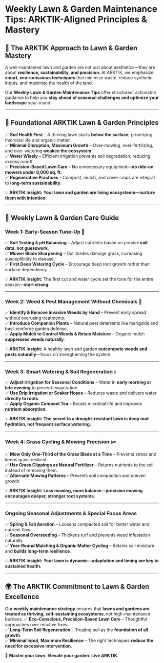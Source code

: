 # Weekly Lawn & Garden Maintenance Tips: ARKTIK-Aligned Principles & Mastery

## 🌱 **The ARKTIK Approach to Lawn & Garden Mastery**
A well-maintained lawn and garden are not just about aesthetics—they are about **resilience, sustainability, and precision**. At ARKTIK, we emphasize **smart, eco-conscious techniques** that minimize waste, reduce synthetic inputs, and maximize the health of the land. 

Our **Weekly Lawn & Garden Maintenance Tips** offer structured, actionable guidance to help you **stay ahead of seasonal challenges and optimize your landscape** year-round.

---

## 🏡 **Foundational ARKTIK Lawn & Garden Principles**
✅ **Soil Health First** – A thriving lawn starts **below the surface**, prioritizing microbial life and organic matter.  
✅ **Minimal Disruption, Maximum Growth** – Over-mowing, over-fertilizing, and over-watering **weaken the ecosystem**.  
✅ **Water Wisely** – Efficient irrigation prevents soil degradation, reducing excess runoff.  
✅ **Precision-Based Lawn Care** – No unnecessary equipment—**no ride-on mowers under 8,000 sq. ft.**  
✅ **Regenerative Practices** – Compost, mulch, and cover crops are integral to **long-term sustainability**.

💡 **ARKTIK Insight:** **Your lawn and garden are living ecosystems—nurture them with intention.**

---

## 📅 **Weekly Lawn & Garden Care Guide**

### **Week 1: Early-Season Tune-Up** 🔧
✅ **Soil Testing & pH Balancing** – Adjust nutrients based on precise **soil data, not guesswork**.  
✅ **Mower Blade Sharpening** – Dull blades damage grass, increasing susceptibility to disease.  
✅ **First Deep Watering Cycle** – Encourage deep root growth rather than surface dependency.

💡 **ARKTIK Insight:** The first cut and water cycle set the tone for the entire season—**start strong**.

---

### **Week 2: Weed & Pest Management Without Chemicals** 🌿
✅ **Identify & Remove Invasive Weeds by Hand** – Prevent early spread without overusing treatments.  
✅ **Introduce Companion Plants** – Natural pest deterrents like marigolds and basil reinforce garden defense.  
✅ **Apply Mulch to Control Weeds & Retain Moisture** – Organic mulch **suppresses weeds naturally**.

💡 **ARKTIK Insight:** A healthy lawn and garden **outcompete weeds and pests naturally**—focus on strengthening the system.

---

### **Week 3: Smart Watering & Soil Regeneration** 💧
✅ **Adjust Irrigation for Seasonal Conditions** – Water in **early morning or late evening** to prevent evaporation.  
✅ **Use Drip Irrigation or Soaker Hoses** – Reduces waste and delivers water **directly to roots**.  
✅ **Apply Organic Compost Tea** – Boosts microbial life and improves **nutrient absorption**.

💡 **ARKTIK Insight:** **The secret to a drought-resistant lawn is deep root hydration, not frequent surface watering.**

---

### **Week 4: Grass Cycling & Mowing Precision** ✂️
✅ **Mow Only One-Third of the Grass Blade at a Time** – Prevents stress and keeps grass resilient.  
✅ **Use Grass Clippings as Natural Fertilizer** – Returns nutrients to the soil instead of removing them.  
✅ **Alternate Mowing Patterns** – Prevents soil compaction and uneven growth.

💡 **ARKTIK Insight:** **Less mowing, more balance—precision mowing encourages deeper, stronger root systems.**

---

### **Ongoing Seasonal Adjustments & Special Focus Areas**
✅ **Spring & Fall Aeration** – Loosens compacted soil for better water and nutrient flow.  
✅ **Seasonal Overseeding** – Thickens turf and prevents weed infestation naturally.  
✅ **Year-Round Mulching & Organic Matter Cycling** – Retains soil moisture and **builds long-term resilience**.

💡 **ARKTIK Insight:** **Your lawn is dynamic—adaptation and timing are key to sustained health.**

---

## 🌍 **The ARKTIK Commitment to Lawn & Garden Excellence**
Our **weekly maintenance strategy** ensures that **lawns and gardens are treated as thriving, self-sustaining ecosystems**, not high-maintenance burdens.
✅ **Eco-Conscious, Precision-Based Lawn Care** – Thoughtful approaches over reactive fixes.  
✅ **Long-Term Soil Regeneration** – Treating soil as the **foundation of all growth**.  
✅ **Minimal Input, Maximum Resilience** – The right techniques **reduce the need for excessive intervention**.

🌿 **Master your lawn. Elevate your garden. Live ARKTIK.**


